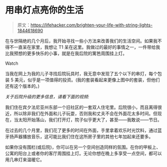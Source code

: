 # 用串灯点亮你的生活

> 原文：<https://lifehacker.com/brighten-your-life-with-string-lights-1844618690>

在与世隔绝的几个月后，我开始寻找一些小方法来改善我们的生活空间。如果我不得不一直呆在家里，我想让 T1 呆在这里。我做过的最好的事情之一，一件带给我比我预想的更多快乐的小事，就是在我后院的篱笆周围挂上灯。

Watch

当我在网上为我的儿子寻找后院玩具时，我无意中发现了五个以下的串灯，每个包装 5 美元，似乎是一项值得的投资。(我的套装看起来更像上图中的套装，但他们还有这个版本的。)

*关于后院升级的更多信息，请看下面的视频:*

我们住在宾夕法尼亚州东部一个旧社区的一套双人住宅里。后院很小，而且离得很近，所以除非我们在外面和儿子玩耍，否则我和丈夫不会在外面花太多时间。但现在，当太阳开始落山，我们打开灯，院子似乎更大了，甚至——我敢说——节日。

在过去的几个月里，我们花了更多的时间在外面，手里拿着欢乐时光饮料，通过蓝牙扬声器播放音乐，这可能比我们住在这所房子里的其他七年加起来还要多。

如果你没有围栏(或后院)，你可以在另一个空间创造同样的氛围。在你的甲板上、公寓的阳台上或者你的客厅周围挂上灯。无论你想在晚上多享受一点空间，都可以用几串灯来温暖它。